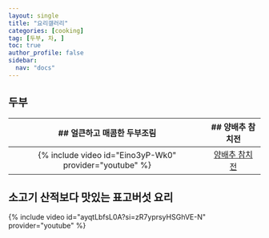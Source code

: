 ```yaml
---
layout: single
title: "요리갤러리"
categories: [cooking]
tag: [두부, 차, ]
toc: true
author_profile: false
sidebar:
  nav: "docs"
---
```


## 두부

| ## 얼큰하고 매콤한 두부조림 | ## 양배추 참치전 |
| :---: | :---: |
| {% include video id="Eino3yP-Wk0" provider="youtube" %} | [양배추 참치 전](https://youtu.be/ynlAsAfzWjw) |

## 소고기 산적보다 맛있는 표고버섯 요리
{% include video id="ayqtLbfsL0A?si=zR7yprsyHSGhVE-N" provider="youtube" %}
